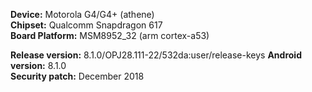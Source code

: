 __Device:__ Motorola G4/G4+ (athene)  
__Chipset:__ Qualcomm Snapdragon 617  
__Board Platform:__ MSM8952_32 (arm cortex-a53)  

__Release version:__ 8.1.0/OPJ28.111-22/532da:user/release-keys
__Android version:__ 8.1.0  
__Security patch:__ December 2018

